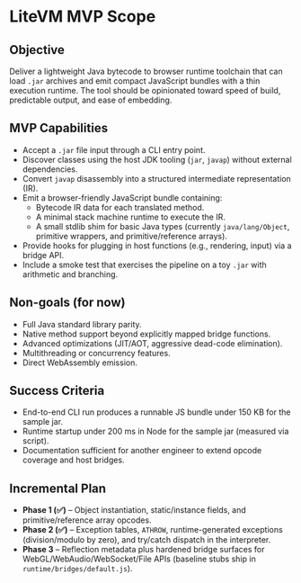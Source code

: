 # LiteVM MVP Scope

## Objective
Deliver a lightweight Java bytecode to browser runtime toolchain that can load `.jar` archives and emit compact JavaScript bundles with a thin execution runtime. The tool should be opinionated toward speed of build, predictable output, and ease of embedding.

## MVP Capabilities
- Accept a `.jar` file input through a CLI entry point.
- Discover classes using the host JDK tooling (`jar`, `javap`) without external dependencies.
- Convert `javap` disassembly into a structured intermediate representation (IR).
- Emit a browser-friendly JavaScript bundle containing:
  - Bytecode IR data for each translated method.
  - A minimal stack machine runtime to execute the IR.
  - A small stdlib shim for basic Java types (currently `java/lang/Object`, primitive wrappers, and primitive/reference arrays).
- Provide hooks for plugging in host functions (e.g., rendering, input) via a bridge API.
- Include a smoke test that exercises the pipeline on a toy `.jar` with arithmetic and branching.

## Non-goals (for now)
- Full Java standard library parity.
- Native method support beyond explicitly mapped bridge functions.
- Advanced optimizations (JIT/AOT, aggressive dead-code elimination).
- Multithreading or concurrency features.
- Direct WebAssembly emission.

## Success Criteria
- End-to-end CLI run produces a runnable JS bundle under 150 KB for the sample jar.
- Runtime startup under 200 ms in Node for the sample jar (measured via script).
- Documentation sufficient for another engineer to extend opcode coverage and host bridges.

## Incremental Plan
- **Phase 1 (✅)** – Object instantiation, static/instance fields, and primitive/reference array opcodes.
- **Phase 2 (✅)** – Exception tables, `ATHROW`, runtime-generated exceptions (division/modulo by zero), and try/catch dispatch in the interpreter.
- **Phase 3** – Reflection metadata plus hardened bridge surfaces for WebGL/WebAudio/WebSocket/File APIs (baseline stubs ship in `runtime/bridges/default.js`).
